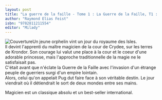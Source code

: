 ```yaml
---
layout: post
title: "La guerre de la faille - Tome 1 : La Guerre de la Faille, T1 : Magicien - L'Apprenti"
author: "Raymond Elias Feist"
isbn: "9782811211554"
editor: "Milady"
---
```

![Couverture](/img/9782811211554.jpg)Un jeune orphelin vint un jour du royaume des Isles.  
Il devint l'apprenti du maître magicien de la cour de Crydee, sur les terres de Krondor. Son courage lui valut une place à la cour et le coeur d'une adorable princesse, mais l'approche traditionnelle de la magie ne le satisfaisait pas.  
C'était avant que n'éclate la Guerre de la Faille avec l'invasion d'un étrange peuple de guerriers surgi d'un empire lointain.  
Alors, celui qu'on appelait Pug dut faire face à son véritable destin. Le jour viendrait où il détiendrait le sort de deux mondes entre ses mains.

Magicien est un classique absolu et un best-seller international.